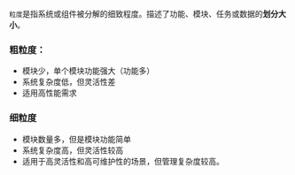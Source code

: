 `粒度`是指系统或组件被分解的细致程度。描述了功能、模块、任务或数据的**划分大小**。
### 粗粒度：
* 模块少，单个模块功能强大（功能多）
* 系统复杂度低，但灵活性差
* 适用高性能需求
### 细粒度
* 模块数量多，但是模块功能简单
* 系统复杂度高，但灵活性较高
* 适用于高灵活性和高可维护性的场景，但管理复杂度较高。